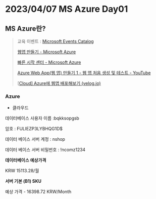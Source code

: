# 2023/04/07 MS Azure Day01

## MS Azure란?

> 교육 이벤트 : [Microsoft Events Catalog](https://events.microsoft.com/ko-kr/azure?language=한국어&clientTimeZone=1)
>
> [웹앱 만들기 - Microsoft Azure](https://portal.azure.com/?quickstart=true#view/Microsoft_Azure_Resources/QuickstartAnchorServicesBlade/goalId/create-a-web-app)
>
> [빠른 시작 센터 - Microsoft Azure](https://portal.azure.com/?quickstart=true#view/Microsoft_Azure_Resources/QuickstartCenterBlade)
>
> [Azure Web App(웹 앱) 만들기 1 - 웹 앱 처음 생성 및 테스트 - YouTube](https://www.youtube.com/watch?v=f2jpmqzydQA)
>
> [[Cloud\] Azure에 웹앱 배포해보기 (velog.io)](https://velog.io/@minwest/Cloud-Azure에-웹앱-배포해보기)

### Azure

- 클라우드 

데이터베이스 사용자 이름 :bqkksopgsb

암호 : FULIEZP3LYBHQG1D$

데이터 베이스 서버 계정 : nshop

데이터 베이스 서버 비밀번호 : !ncomz1234



**데이터베이스 예상가격**

KRW 15113.28/월

**서버 기본 (B1) SKU**

예상 가격 - 16398.72 KRW/Month
